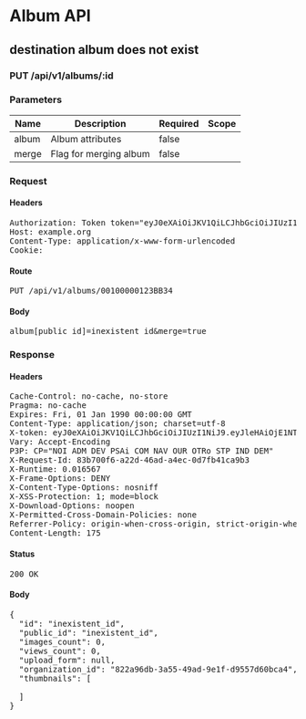 # Album API

## destination album does not exist

### PUT /api/v1/albums/:id

### Parameters

| Name | Description | Required | Scope |
|------|-------------|----------|-------|
| album | Album attributes | false |  |
| merge | Flag for merging album | false |  |

### Request

#### Headers

<pre>Authorization: Token token=&quot;eyJ0eXAiOiJKV1QiLCJhbGciOiJIUzI1NiJ9.eyJleHAiOjE1NTQ3NTk1MjYsImlhdCI6MTU1NDc0NTEyNiwidXNlcl9pZCI6ImNjYjFkODVhLTlmMjMtNDliNS1iN2E3LTEzOWIxOTg1YjkyMSIsImFiaWxpdGllcyI6eyIwMDEwMDAwMDEyM0JCMzQiOnsiQWNjZXNzIjp7InJlbmFtZSI6dHJ1ZX19fX0.ckfQTj7j0OeuDNlgxPM7-R3AyrqhbRAMAJQ7jsDg-aA&quot;
Host: example.org
Content-Type: application/x-www-form-urlencoded
Cookie: </pre>

#### Route

<pre>PUT /api/v1/albums/00100000123BB34</pre>

#### Body

<pre>album[public_id]=inexistent_id&merge=true</pre>

### Response

#### Headers

<pre>Cache-Control: no-cache, no-store
Pragma: no-cache
Expires: Fri, 01 Jan 1990 00:00:00 GMT
Content-Type: application/json; charset=utf-8
X-token: eyJ0eXAiOiJKV1QiLCJhbGciOiJIUzI1NiJ9.eyJleHAiOjE1NTQ3NTk1MjYsImlhdCI6MTU1NDc0NTEyNiwidXNlcl9pZCI6ImNjYjFkODVhLTlmMjMtNDliNS1iN2E3LTEzOWIxOTg1YjkyMSIsImFiaWxpdGllcyI6eyIwMDEwMDAwMDEyM0JCMzQiOnsiQWNjZXNzIjp7InJlbmFtZSI6dHJ1ZX19fX0.ckfQTj7j0OeuDNlgxPM7-R3AyrqhbRAMAJQ7jsDg-aA
Vary: Accept-Encoding
P3P: CP=&quot;NOI ADM DEV PSAi COM NAV OUR OTRo STP IND DEM&quot;
X-Request-Id: 83b700f6-a22d-46ad-a4ec-0d7fb41ca9b3
X-Runtime: 0.016567
X-Frame-Options: DENY
X-Content-Type-Options: nosniff
X-XSS-Protection: 1; mode=block
X-Download-Options: noopen
X-Permitted-Cross-Domain-Policies: none
Referrer-Policy: origin-when-cross-origin, strict-origin-when-cross-origin
Content-Length: 175</pre>

#### Status

<pre>200 OK</pre>

#### Body

<pre>{
  "id": "inexistent_id",
  "public_id": "inexistent_id",
  "images_count": 0,
  "views_count": 0,
  "upload_form": null,
  "organization_id": "822a96db-3a55-49ad-9e1f-d9557d60bca4",
  "thumbnails": [

  ]
}</pre>
